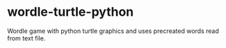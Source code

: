 # wordle-turtle-python
 Wordle game with python turtle graphics and uses precreated words read from text file.
